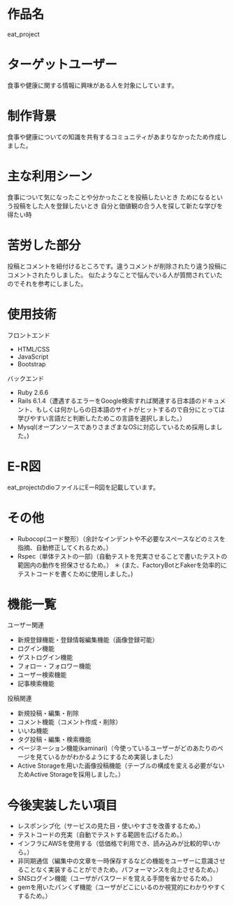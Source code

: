 # 作品名
eat_project
# ターゲットユーザー
食事や健康に関する情報に興味がある人を対象にしています。
# 制作背景
食事や健康についての知識を共有するコミュニティがあまりなかったため作成しました。
# 主な利用シーン
食事について気になったことや分かったことを投稿したいとき
ためになるという投稿をした人を登録したいとき
自分と価値観の合う人を探して新たな学びを得たい時
# 苦労した部分
投稿とコメントを紐付けるところです。違うコメントが削除されたり違う投稿にコメントされたりしました。
似たようなことで悩んでいる人が質問されていたのでそれを参考にしました。
# 使用技術
フロントエンド

* HTML/CSS
* JavaScript
* Bootstrap 

バックエンド

* Ruby 2.6.6
* Rails 6.1.4（遭遇するエラーをGoogle検索すれば関連する日本語のドキュメント、もしくは何かしらの日本語のサイトがヒットするので自分にとっては学びやすい言語だと判断したためこの言語を選択しました。）
* Mysql(オープンソースでありさまざまなOSに対応しているため採用しました。)

# E-R図
eat_projectのdioファイルにEーR図を記載しています。
# その他

* Rubocop(コード整形）（余計なインデントや不必要なスペースなどのミスを指摘、自動修正してくれるため。）
* Rspec（単体テストの一部)（自動テストを充実させることで書いたテストの範囲内の動作を担保させるため。）
＊ (また、FactoryBotとFakerを効率的にテストコードを書くために使用しました。)

# 機能一覧

ユーザー関連

* 新規登録機能・登録情報編集機能（画像登録可能）
* ログイン機能
* ゲストログイン機能
* フォロー・フォロワー機能
* ユーザー検索機能
* 記事検索機能

投稿関連

* 新規投稿・編集・削除
* コメント機能（コメント作成・削除）
* いいね機能
* タグ投稿・編集・検索機能
* ページネーション機能(kaminari)（今使っているユーザーがどのあたりのページを見ているかがわかるようにするため実装しました）
* Active Storageを用いた画像投稿機能（テーブルの構成を変える必要がないためActive Storageを採用しました。）
# 今後実装したい項目

* レスポンシブ化（サービスの見た目・使いやすさを改善するため。）
* テストコードの充実（自動でテストする範囲を広げるため。）
* インフラにAWSを使用する（低価格で利用でき、読み込みが比較的早いから。）
* 非同期通信（編集中の文章を一時保存するなどの機能をユーザーに意識させることなく実装することができため。パフォーマンスを向上させるため。）
* SNSログイン機能（ユーザがパスワードを覚える手間を省かせるため。）
* gemを用いたパンくず機能（ユーザがどこにいるのか視覚的にわかりやすくするため。）
